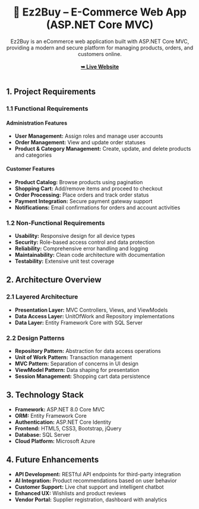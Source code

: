 <div align="center">
<h1 align="center">🛒 Ez2Buy – E-Commerce Web App (ASP.NET Core MVC)</h1>
Ez2Buy is an eCommerce web application built with ASP.NET Core MVC, providing a modern and secure platform for managing products, orders, and customers online.
<br />
<br />
<a href="https://ez2buy.azurewebsites.net"><strong>➥ Live Website</strong></a>
<br />
<br />
</div>

## 1. Project Requirements

### 1.1 Functional Requirements

#### Administration Features

- **User Management:** Assign roles and manage user accounts
- **Order Management:** View and update order statuses
- **Product & Category Management:** Create, update, and delete products and categories

#### Customer Features

- **Product Catalog:** Browse products using pagination
- **Shopping Cart:** Add/remove items and proceed to checkout
- **Order Processing:** Place orders and track order status
- **Payment Integration:** Secure payment gateway support
- **Notifications:** Email confirmations for orders and account activities

### 1.2 Non-Functional Requirements

- **Usability:** Responsive design for all device types
- **Security:** Role-based access control and data protection
- **Reliability:** Comprehensive error handling and logging
- **Maintainability:** Clean code architecture with documentation
- **Testability:** Extensive unit test coverage

## 2. Architecture Overview

### 2.1 Layered Architecture

- **Presentation Layer:**  MVC Controllers, Views, and ViewModels
- **Data Access Layer:** UnitOfWork and Repository implementations
- **Data Layer:** Entity Framework Core with SQL Server

### 2.2 Design Patterns

- **Repository Pattern:** Abstraction for data access operations
- **Unit of Work Pattern:** Transaction management
- **MVC Pattern:** Separation of concerns in UI design
- **ViewModel Pattern:** Data shaping for presentation
- **Session Management:** Shopping cart data persistence

## 3. Technology Stack

- **Framework:** ASP.NET 8.0 Core MVC
- **ORM:** Entity Framework Core
- **Authentication:** ASP.NET Core Identity
- **Frontend:** HTML5, CSS3, Bootstrap, jQuery
- **Database:** SQL Server
- **Cloud Platform:** Microsoft Azure

## 4. Future Enhancements

- **API Development:** RESTful API endpoints for third-party integration
- **AI Integration:** Product recommendations based on user behavior
- **Customer Support:** Live chat support and intelligent chatbot
- **Enhanced UX:** Wishlists and product reviews
- **Vendor Portal:** Supplier registration, dashboard with analytics

